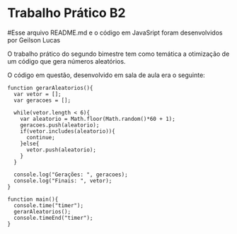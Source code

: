 # Trabalho Prático B2

#Esse arquivo README.md e o código em JavaSript foram desenvolvidos por Geilson Lucas

O trabalho prático do segundo bimestre tem como temática a otimização de um código que gera números aleatórios.

O código em questão, desenvolvido em sala de aula era o seguinte:

```
function gerarAleatorios(){
  var vetor = [];
  var geracoes = [];

  while(vetor.length < 6){
    var aleatorio = Math.floor(Math.random()*60 + 1);
    geracoes.push(aleatorio);
    if(vetor.includes(aleatorio)){
      continue;
    }else{
      vetor.push(aleatorio);
    }
  }

  console.log("Gerações: ", geracoes);
  console.log("Finais: ", vetor);
}

function main(){
  console.time("timer");
  gerarAleatorios();
  console.timeEnd("timer");
}

```
